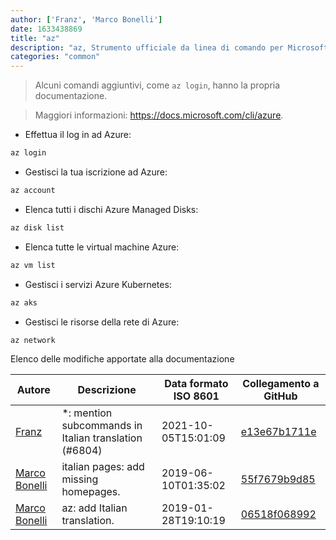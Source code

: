```yaml
---
author: ['Franz', 'Marco Bonelli']
date: 1633438869
title: "az"
description: "az, Strumento ufficiale da linea di comando per Microsoft Azure."
categories: "common"
---
```

> Alcuni comandi aggiuntivi, come `az login`, hanno la propria documentazione.

> Maggiori informazioni: <https://docs.microsoft.com/cli/azure>.

- Effettua il log in ad Azure:

```bash
az login
```

- Gestisci la tua iscrizione ad Azure:

```bash
az account
```

- Elenca tutti i dischi Azure Managed Disks:

```bash
az disk list
```

- Elenca tutte le virtual machine Azure:

```bash
az vm list
```

- Gestisci i servizi Azure Kubernetes:

```bash
az aks
```

- Gestisci le risorse della rete di Azure:

```bash
az network
```
Elenco delle modifiche apportate alla documentazione


Autore | Descrizione | Data formato ISO 8601 | Collegamento a GitHub
------|-----|-----|-----
[Franz](mailto:franz.f1032@gmail.com) | *: mention subcommands in Italian translation (#6804) | 2021-10-05T15:01:09 | [e13e67b1711e](https://github.com/tldr-pages/tldr/commit/e13e67b1711e4112cca0cc4d07521c0cf901290c)
[Marco Bonelli](mailto:marco@mebeim.net) | italian pages: add missing homepages. | 2019-06-10T01:35:02 | [55f7679b9d85](https://github.com/tldr-pages/tldr/commit/55f7679b9d85480f6c81738bd32c7901a1db36fe)
[Marco Bonelli](mailto:mb5.marcob@gmail.com) | az: add Italian translation. | 2019-01-28T19:10:19 | [06518f068992](https://github.com/tldr-pages/tldr/commit/06518f068992df6a4e76a3a6b2576a72ec192bba)

